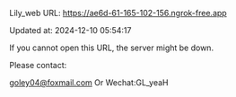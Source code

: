 Lily_web URL: https://ae6d-61-165-102-156.ngrok-free.app

Updated at: 2024-12-10 05:54:17

If you cannot open this URL, the server might be down.

Please contact: 

goley04@foxmail.com Or Wechat:GL_yeaH
